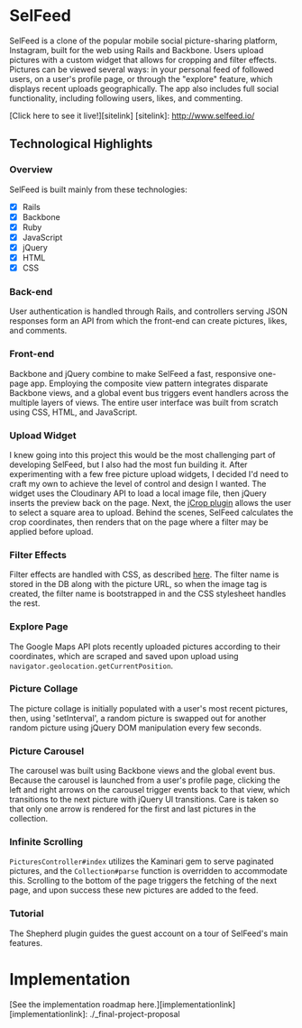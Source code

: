 # SelFeed

SelFeed is a clone of the popular mobile social picture-sharing platform, Instagram, built for the web using Rails and Backbone. Users upload pictures with a custom widget that allows for cropping and filter effects. Pictures can be viewed several ways: in your personal feed of followed users, on a user's profile page, or through the "explore" feature, which displays recent uploads geographically. The app also includes full social functionality, including following users, likes, and commenting.

[Click here to see it live!][sitelink]
[sitelink]: http://www.selfeed.io/

## Technological Highlights

### Overview

SelFeed is built mainly from these technologies:
- [X] Rails
- [X] Backbone
- [X] Ruby
- [X] JavaScript
- [X] jQuery
- [X] HTML
- [X] CSS

### Back-end

User authentication is handled through Rails, and controllers serving JSON responses form an API from which the front-end can create pictures, likes, and comments.

### Front-end

Backbone and jQuery combine to make SelFeed a fast, responsive one-page app. Employing the composite view pattern integrates disparate Backbone views, and a global event bus triggers event handlers across the multiple layers of views. The entire user interface was built from scratch using CSS, HTML, and JavaScript.

### Upload Widget

I knew going into this project this would be the most challenging part of developing SelFeed, but I also had the most fun building it. After experimenting with a few free picture upload widgets, I decided I'd need to craft my own to achieve the level of control and design I wanted. The widget uses the Cloudinary API to load a local image file, then jQuery inserts the preview back on the page. Next, the [jCrop plugin](https://github.com/tapmodo/Jcrop) allows the user to select a square area to upload. Behind the scenes, SelFeed calculates the crop coordinates, then renders that on the page where a filter may be applied before upload.

### Filter Effects

Filter effects are handled with CSS, as described [here](http://designpieces.com/2014/09/instagram-filters-css3-effects/). The filter name is stored in the DB along with the picture URL, so when the image tag is created, the filter name is bootstrapped in and the CSS stylesheet handles the rest.

### Explore Page

The Google Maps API plots recently uploaded pictures according to their coordinates, which are scraped and saved upon upload using `navigator.geolocation.getCurrentPosition`.

### Picture Collage

The picture collage is initially populated with a user's most recent pictures,
then, using 'setInterval', a random picture is swapped out for another random
picture using jQuery DOM manipulation every few seconds.

### Picture Carousel

The carousel was built using Backbone views and the global event bus. Because the carousel is launched from a user's profile page, clicking the left and right arrows on the carousel trigger events back to that view, which transitions to the next picture with jQuery UI transitions. Care is taken so that only one arrow is rendered for the first and last pictures in the collection.

### Infinite Scrolling

`PicturesController#index` utilizes the Kaminari gem to serve paginated pictures, and the `Collection#parse` function is overridden to accommodate this. Scrolling to the bottom of the page triggers the fetching of the next page, and upon success these new pictures are added to the feed.

### Tutorial

The Shepherd plugin guides the guest account on a tour of SelFeed's main features.

# Implementation

[See the implementation roadmap here.][implementationlink]
[implementationlink]: ./_final-project-proposal
